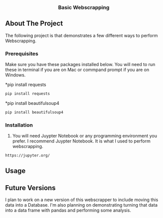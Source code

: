   <h3 align="center">Basic Webscrapping</h3> 
  
  <!-- ABOUT THE PROJECT -->
## About The Project
The following project is that demonstrates a few different ways to perform Webscrapping.

### Prerequisites

Make sure you have these packages installed below. You will need to run these in terminal if you are on Mac or commpand prompt if you are on Windows.

*pip install requests
```sh
pip install requests
```

*pip install beautifulsoup4
```sh
pip install beautifulsoup4
```

### Installation
1. You will need Juypter Notebook or any programming environment you prefer. I recommend Juypter Notebook. It is what I used to perform webscrapping.
```sh
https://jupyter.org/
```

<!-- USAGE EXAMPLES -->
## Usage



## Future Versions
I plan to work on a new version of this webscrapper to include moving this data into a Database. I'm also planning on demonstrating turning that data into a data frame with pandas and performing some analysis.
